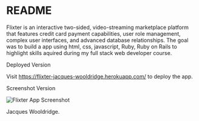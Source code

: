 # README

Flixter is an interactive two-sided, video-streaming marketplace platform that features credit card payment capabilities, user role management, complex user interfaces, and advanced database relationships. The goal was to build a app using html, css, javascript, Ruby, Ruby on Rails to highlight skills aquired during my full stack web developer course.

Deployed Version

Visit https://flixter-jacques-wooldridge.herokuapp.com/ to deploy the app.

Screenshot Version

![Flixter App Screenshot](app/images/Flixter_image.png "Screenshot") 

Jacques Wooldridge.
